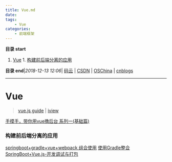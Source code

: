 ```yaml
---
title: Vue.md
date: 
tags: 
    - Vue
categories: 
    - 前端框架
---
```


**目录 start**
 
1. [Vue](#vue)
        1. [构建前后端分离的应用](#构建前后端分离的应用)

**目录 end**|_2018-12-13 12:06_| [码云](https://gitee.com/gin9) | [CSDN](http://blog.csdn.net/kcp606) | [OSChina](https://my.oschina.net/kcp1104) | [cnblogs](http://www.cnblogs.com/kuangcp)
****************************************
# Vue
> [vue.js guide](https://cn.vuejs.org/v2/guide/) | [iview](https://www.iviewui.com/)

[手摸手，带你用vue撸后台 系列一(基础篇)](https://segmentfault.com/a/1190000009275424)


### 构建前后端分离的应用
[springboot+gradle+vue+webpack 组合使用](https://segmentfault.com/a/1190000007021883)
[使用Gradle整合SpringBoot+Vue.js-开发调试与打包](https://segmentfault.com/a/1190000008968295)
